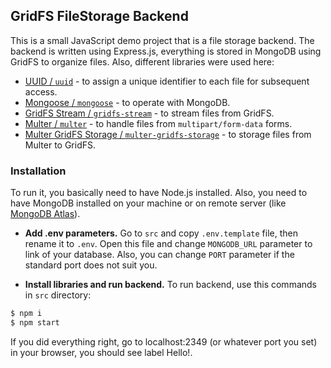 ## GridFS FileStorage Backend
This is a small JavaScript demo project that is a file storage backend. The backend is written using Express.js, everything is stored in MongoDB using GridFS to organize files. Also, different libraries were used here: 

- [UUID / `uuid`](https://www.npmjs.com/package/uuid) - to assign a unique identifier to each file for subsequent access.
- [Mongoose / `mongoose`](https://www.npmjs.com/package/mongoose) - to operate with MongoDB.
- [GridFS Stream / `gridfs-stream`](https://www.npmjs.com/package/gridfs-stream) - to stream files from GridFS.
- [Multer / `multer`](https://www.npmjs.com/package/multer) - to handle files from `multipart/form-data` forms.
- [Multer GridFS Storage / `multer-gridfs-storage`](https://www.npmjs.com/package/multer-gridfs-storage) - to storage files from Multer to GridFS.

### Installation
To run it, you basically need to have Node.js installed. Also, you need to have MongoDB installed on your machine or on remote server (like [MongoDB Atlas](https://www.mongodb.com/atlas)).

- **Add .env parameters.** Go to `src` and copy `.env.template` file, then rename it to `.env`. Open this file and change `MONGODB_URL` parameter to link of your database. Also, you can change `PORT` parameter if the standard port does not suit you.

- **Install libraries and run backend.** To run backend, use this commands in `src` directory:
```bash
$ npm i
$ npm start
```
If you did everything right, go to localhost:2349 (or whatever port you set) in your browser, you should see label Hello!.